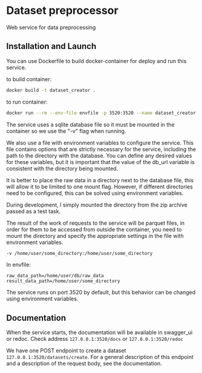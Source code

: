 # Dataset preprocessor
Web service for data preprocessing

## Installation and Launch
You can use Dockerfile to build docker-container for deploy and run this service.

to build container:
```bash
docker build -t dataset_creator .
```
to run container:
```bash
docker run --rm --env-file envfile -p 3520:3520 --name dataset_creator -d -v /home/user/path/to/db:/home/user/db --net=host dataset_creator
```
The service uses a sqlite database file so it must be mounted in the container so we use the "-v" flag when running.

We also use a file with environment variables to configure the service. This file contains options that are strictly necessary for the service, including the path to the directory with the database. You can define any desired values for these variables, but it is important that the value of the db_url variable is consistent with the directory being mounted.

It is better to place the raw data in a directory next to the database file, this will allow it to be limited to one mount flag. However, if different directories need to be configured, this can be solved using environment variables.

During development, I simply mounted the directory from the zip archive passed as a test task.

The result of the work of requests to the service will be parquet files, in order for them to be accessed from outside the container, you need to mount the directory and specify the appropriate settings in the file with environment variables.
```bash
-v /home/user/some_directory:/home/user/some_directory
```
In envfile:
```
raw_data_path=/home/user/db/raw_data
result_data_path=/home/user/some_directory
```

The service runs on port 3520 by default, but this behavior can be changed using environment variables.

## Documentation
When the service starts, the documentation will be available in swagger_ui or redoc. Check address `127.0.0.1:3520/docs` or `127.0.0.1:3520/redoc`

We have one POST endpoint to create a dataset `127.0.0.1:3520/datasets/create`. For a general description of this endpoint and a description of the request body, see the documentation.